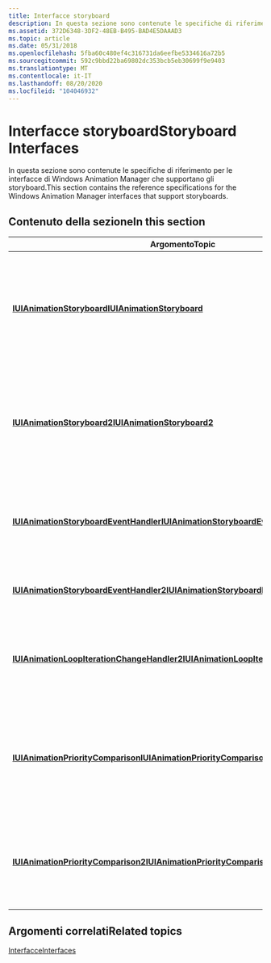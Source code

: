 ```yaml
---
title: Interfacce storyboard
description: In questa sezione sono contenute le specifiche di riferimento per le interfacce di Windows Animation Manager che supportano gli storyboard.
ms.assetid: 372D6348-3DF2-48EB-B495-BAD4E5DAAAD3
ms.topic: article
ms.date: 05/31/2018
ms.openlocfilehash: 5fba60c480ef4c316731da6eefbe5334616a72b5
ms.sourcegitcommit: 592c9bbd22ba69802dc353bcb5eb30699f9e9403
ms.translationtype: MT
ms.contentlocale: it-IT
ms.lasthandoff: 08/20/2020
ms.locfileid: "104046932"
---
```

# <a name="storyboard-interfaces"></a><span data-ttu-id="b318c-103">Interfacce storyboard</span><span class="sxs-lookup"><span data-stu-id="b318c-103">Storyboard Interfaces</span></span>

<span data-ttu-id="b318c-104">In questa sezione sono contenute le specifiche di riferimento per le interfacce di Windows Animation Manager che supportano gli storyboard.</span><span class="sxs-lookup"><span data-stu-id="b318c-104">This section contains the reference specifications for the Windows Animation Manager interfaces that support storyboards.</span></span>

## <a name="in-this-section"></a><span data-ttu-id="b318c-105">Contenuto della sezione</span><span class="sxs-lookup"><span data-stu-id="b318c-105">In this section</span></span>



| <span data-ttu-id="b318c-106">Argomento</span><span class="sxs-lookup"><span data-stu-id="b318c-106">Topic</span></span>                                                                                                 | <span data-ttu-id="b318c-107">Descrizione</span><span class="sxs-lookup"><span data-stu-id="b318c-107">Description</span></span>                                                                                                           |
|-------------------------------------------------------------------------------------------------------|-----------------------------------------------------------------------------------------------------------------------|
| [<span data-ttu-id="b318c-108">**IUIAnimationStoryboard**</span><span class="sxs-lookup"><span data-stu-id="b318c-108">**IUIAnimationStoryboard**</span></span>](/windows/desktop/api/UIAnimation/nn-uianimation-iuianimationstoryboard)<br/>                                   | <span data-ttu-id="b318c-109">Definisce uno storyboard che contiene un gruppo di transizioni sincronizzate l'una rispetto all'altra.</span><span class="sxs-lookup"><span data-stu-id="b318c-109">Defines a storyboard, which contains a group of transitions that are synchronized relative to one another.</span></span><br/> |
| [<span data-ttu-id="b318c-110">**IUIAnimationStoryboard2**</span><span class="sxs-lookup"><span data-stu-id="b318c-110">**IUIAnimationStoryboard2**</span></span>](/windows/win32/api/uianimation/nn-uianimation-iuianimationstoryboard2)<br/>                                 | <span data-ttu-id="b318c-111">Definisce uno storyboard che contiene un gruppo di transizioni sincronizzate l'una rispetto all'altra.</span><span class="sxs-lookup"><span data-stu-id="b318c-111">Defines a storyboard, which contains a group of transitions that are synchronized relative to one another.</span></span><br/> |
| [<span data-ttu-id="b318c-112">**IUIAnimationStoryboardEventHandler**</span><span class="sxs-lookup"><span data-stu-id="b318c-112">**IUIAnimationStoryboardEventHandler**</span></span>](/windows/desktop/api/UIAnimation/nn-uianimation-iuianimationstoryboardeventhandler)<br/>           | <span data-ttu-id="b318c-113">Definisce i metodi per la gestione degli eventi di stato e di aggiornamento per uno storyboard.</span><span class="sxs-lookup"><span data-stu-id="b318c-113">Defines methods for handling status and update events for a storyboard.</span></span><br/>                                    |
| [<span data-ttu-id="b318c-114">**IUIAnimationStoryboardEventHandler2**</span><span class="sxs-lookup"><span data-stu-id="b318c-114">**IUIAnimationStoryboardEventHandler2**</span></span>](/windows/desktop/api/UIAnimation/nn-uianimation-iuianimationstoryboardeventhandler2)<br/>         | <span data-ttu-id="b318c-115">Definisce i metodi per la gestione degli eventi Storyboard.</span><span class="sxs-lookup"><span data-stu-id="b318c-115">Defines methods for handling storyboard events.</span></span> <br/>                                                           |
| [<span data-ttu-id="b318c-116">**IUIAnimationLoopIterationChangeHandler2**</span><span class="sxs-lookup"><span data-stu-id="b318c-116">**IUIAnimationLoopIterationChangeHandler2**</span></span>](/windows/desktop/api/UIAnimation/nn-uianimation-iuianimationloopiterationchangehandler2)<br/> | <span data-ttu-id="b318c-117">Definisce un metodo per la gestione degli eventi di iterazione del ciclo storyboard.</span><span class="sxs-lookup"><span data-stu-id="b318c-117">Defines a method for handling storyboard loop iteration events.</span></span><br/>                                            |
| [<span data-ttu-id="b318c-118">**IUIAnimationPriorityComparison**</span><span class="sxs-lookup"><span data-stu-id="b318c-118">**IUIAnimationPriorityComparison**</span></span>](/windows/desktop/api/UIAnimation/nn-uianimation-iuianimationprioritycomparison)<br/>                   | <span data-ttu-id="b318c-119">Definisce un metodo per il confronto di priorità usato dal gestore animazione per risolvere i conflitti di pianificazione.</span><span class="sxs-lookup"><span data-stu-id="b318c-119">Defines a method for priority comparison that the animation manager uses to resolve scheduling conflicts.</span></span><br/>  |
| [<span data-ttu-id="b318c-120">**IUIAnimationPriorityComparison2**</span><span class="sxs-lookup"><span data-stu-id="b318c-120">**IUIAnimationPriorityComparison2**</span></span>](/windows/desktop/api/UIAnimation/nn-uianimation-iuianimationprioritycomparison2)<br/>                 | <span data-ttu-id="b318c-121">Definisce un metodo che risolve i conflitti di pianificazione tramite il confronto di priorità.</span><span class="sxs-lookup"><span data-stu-id="b318c-121">Defines a method that resolves scheduling conflicts through priority comparison.</span></span><br/>                           |



 

## <a name="related-topics"></a><span data-ttu-id="b318c-122">Argomenti correlati</span><span class="sxs-lookup"><span data-stu-id="b318c-122">Related topics</span></span>

<dl> <dt>

[<span data-ttu-id="b318c-123">Interfacce</span><span class="sxs-lookup"><span data-stu-id="b318c-123">Interfaces</span></span>](windows-animation-reference.md)
</dt> </dl>

 

